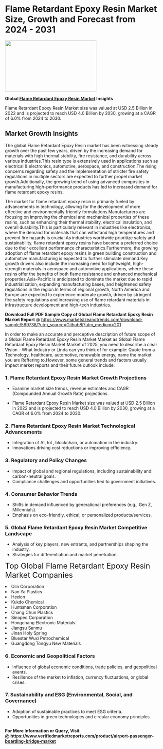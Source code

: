 <H1>Flame Retardant Epoxy Resin Market Size, Growth and Forecast from 2024 - 2031</H1><img class="aligncenter size-medium wp-image-584254" src="https://thirdeyenews.in/wp-content/uploads/2024/09/Global-Market-Research-300x168.jpeg" alt="" width="300" height="168" /><p><strong>Global&nbsp;<a href="https://www.marketsizeandtrends.com/download-sample/569738/?utm_source=Github8j?utm_medium=201">Flame Retardant Epoxy Resin Market</a> Insights</strong></p><p>Flame Retardant Epoxy Resin Market size was valued at USD 2.5 Billion in 2022 and is projected to reach USD 4.0 Billion by 2030, growing at a CAGR of 6.0% from 2024 to 2030.</p><p><h2>Market Growth Insights</h2> <p>The global Flame Retardant Epoxy Resin market has been witnessing steady growth over the past few years, driven by the increasing demand for materials with high thermal stability, fire resistance, and durability across various industries.This resin type is extensively used in applications such as electrical & electronics, automotive, aerospace, and construction.The rising concerns regarding safety and the implementation of stricter fire safety regulations in multiple sectors are expected to further propel market growth.Additionally, the growing trend of using advanced composites in manufacturing high-performance products has led to increased demand for flame retardant epoxy resins.</p> <p>The market for flame retardant epoxy resin is primarily fueled by advancements in technology, allowing for the development of more effective and environmentally friendly formulations.Manufacturers are focusing on improving the chemical and mechanical properties of these resins, such as enhancing their thermal stability, electrical insulation, and overall durability.This is particularly relevant in industries like electronics, where the demand for materials that can withstand high temperatures and prevent fire hazards is crucial.As industries worldwide prioritize safety and sustainability, flame retardant epoxy resins have become a preferred choice due to their excellent performance characteristics.Furthermore, the growing adoption of flame retardant epoxy resins in green building construction and automotive manufacturing is expected to further stimulate demand.Key growth drivers also include the increasing need for lightweight, high-strength materials in aerospace and automotive applications, where these resins offer the benefits of both flame resistance and enhanced mechanical properties.Asia-Pacific is anticipated to dominate the market due to rapid industrialization, expanding manufacturing bases, and heightened safety regulations in the region.In terms of regional growth, North America and Europe are expected to experience moderate growth, driven by stringent fire safety regulations and increasing use of flame retardant materials in infrastructure development and high-tech industries.</p> <p><span class=""><strong>Download Full PDF Sample Copy of Global Flame Retardant Epoxy Resin Market Report</strong> @ <a href="https://www.marketsizeandtrends.com/download-sample/569738/?utm_source=Github8j?utm_medium=201" target="_blank">https://www.marketsizeandtrends.com/download-sample/569738/?utm_source=Github8j?utm_medium=201</a></span></p><p>In order to make an accurate and perceptive description of future scope of a Global&nbsp;Flame Retardant Epoxy Resin Market Market as Global&nbsp;Flame Retardant Epoxy Resin Market Market of 2025, you need to describe a clear Vision &ndash; What Industry or Linda can you think of for example: Quote from a Technology, healthcare, automotive, renewable energy, name the market you are Reffering to.However, some general trends and factors usually impact market reports and their future outlook include:</p><h3>1.&nbsp;<strong>Flame Retardant Epoxy Resin Market Growth Projections</strong></h3><ul><li>Examine market size trends, revenue estimates and CAGR (Compounded Annual Growth Rate) projections.</li><li><p>Flame Retardant Epoxy Resin Market size was valued at USD 2.5 Billion in 2022 and is projected to reach USD 4.0 Billion by 2030, growing at a CAGR of 6.0% from 2024 to 2030.</p></li></ul><h3>2.&nbsp;<strong>Flame Retardant Epoxy Resin Market Technological Advancements</strong></h3><ul><li>Integration of AI, IoT, blockchain, or automation in the industry.</li><li>Innovations driving cost reductions or improving efficiency.</li></ul><h3>3.&nbsp;<strong>Regulatory and Policy Changes</strong></h3><ul><li>Impact of global and regional regulations, including sustainability and carbon-neutral goals.</li><li>Compliance challenges and opportunities tied to government initiatives.</li></ul><h3>4.&nbsp;<strong>Consumer Behavior Trends</strong></h3><ul><li>Shifts in demand influenced by generational preferences (e.g., Gen Z, Millennials).</li><li>Emphasis on eco-friendly, ethical, or personalized products/services.</li></ul><h3>5.&nbsp;<strong>Global Flame Retardant Epoxy Resin Market Competitive Landscape</strong></h3><ul><li>Analysis of key players, new entrants, and partnerships shaping the industry.</li><li>Strategies for differentiation and market penetration.</li></ul><p data-pm-slice="1 1 []"><span style="color: inherit; font-family: inherit; font-size: 25px;">Top Global Flame Retardant Epoxy Resin Market Companies</span></p><div class="" data-test-id=""><p><li>Olin Corporation</li><li> Nan Ya Plastics</li><li> Hexion</li><li> Kukdo Chemical</li><li> Huntsman Corporation</li><li> Chang Chun Plastics</li><li> Sinopec Corporation</li><li> Hongchang Electronic Materials</li><li> Jiangsu Sanmu</li><li> Jinan Holy Spring</li><li> Bluestar Wuxi Petrochemical</li><li> Guangdong Tongyu New Materials</li></p></div><h3>6.&nbsp;<strong>Economic and Geopolitical Factors</strong></h3><ul><li>Influence of global economic conditions, trade policies, and geopolitical events.</li><li>Resilience of the market to inflation, currency fluctuations, or global crises.</li></ul><h3>7.&nbsp;<strong>Sustainability and ESG (Environmental, Social, and Governance)</strong></h3><ul><li>Adoption of sustainable practices to meet ESG criteria.</li><li>Opportunities in green technologies and circular economy principles.</li></ul><h2><strong style="font-size: 14px;">For More Information or Query, Visit @&nbsp;</strong><a style="background-color: #ffffff; font-size: 14px;" href="https://www.marketsizeandtrends.com/report/flame-retardant-epoxy-resin-market/" target="_blank">https://www.verifiedmarketreports.com/product/airport-passenger-boarding-bridge-market</a></h2>